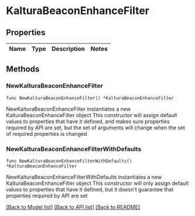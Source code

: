 # KalturaBeaconEnhanceFilter

## Properties

Name | Type | Description | Notes
------------ | ------------- | ------------- | -------------

## Methods

### NewKalturaBeaconEnhanceFilter

`func NewKalturaBeaconEnhanceFilter() *KalturaBeaconEnhanceFilter`

NewKalturaBeaconEnhanceFilter instantiates a new KalturaBeaconEnhanceFilter object
This constructor will assign default values to properties that have it defined,
and makes sure properties required by API are set, but the set of arguments
will change when the set of required properties is changed

### NewKalturaBeaconEnhanceFilterWithDefaults

`func NewKalturaBeaconEnhanceFilterWithDefaults() *KalturaBeaconEnhanceFilter`

NewKalturaBeaconEnhanceFilterWithDefaults instantiates a new KalturaBeaconEnhanceFilter object
This constructor will only assign default values to properties that have it defined,
but it doesn't guarantee that properties required by API are set


[[Back to Model list]](../README.md#documentation-for-models) [[Back to API list]](../README.md#documentation-for-api-endpoints) [[Back to README]](../README.md)



